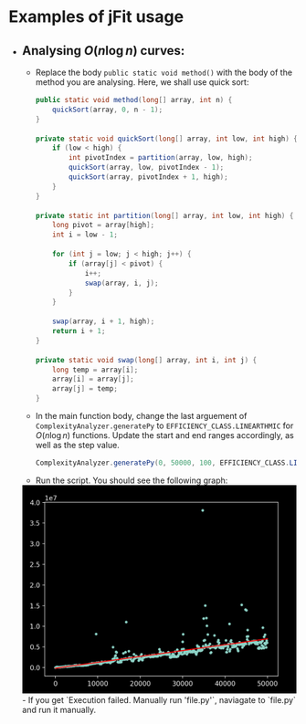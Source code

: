 # Examples of jFit usage

- ## Analysing $O(n\log n)$ curves:
    - Replace the body `public static void method()` with the body of the method you are analysing. Here, we shall use quick sort:
        ```java
        public static void method(long[] array, int n) {
            quickSort(array, 0, n - 1);
        }

        private static void quickSort(long[] array, int low, int high) {
            if (low < high) {
                int pivotIndex = partition(array, low, high);
                quickSort(array, low, pivotIndex - 1);
                quickSort(array, pivotIndex + 1, high);
            }
        }

        private static int partition(long[] array, int low, int high) {
            long pivot = array[high];
            int i = low - 1;

            for (int j = low; j < high; j++) {
                if (array[j] < pivot) {
                    i++;
                    swap(array, i, j);
                }
            }

            swap(array, i + 1, high);
            return i + 1;
        }

        private static void swap(long[] array, int i, int j) {
            long temp = array[i];
            array[i] = array[j];
            array[j] = temp;
        }
        ```
    - In the main function body, change the last arguement of `ComplexityAnalyzer.generatePy` to `EFFICIENCY_CLASS.LINEARTHMIC` for $O(n\log n)$ functions. Update the start and end ranges accordingly, as well as the step value.
        ```java
        ComplexityAnalyzer.generatePy(0, 50000, 100, EFFICIENCY_CLASS.LINEARITHMIC);
        ```
    - Run the script. You should see the following graph:<br>
    <img src="./example-images/nlogn-plot.png" alt= "QuickSort Plot" width="500">
    - If you get `Execution failed. Manually run 'file.py'`, naviagate to `file.py` and run it manually.